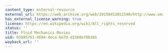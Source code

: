 ```yaml
---
content_type: external-resource
external_url: https://web.archive.org/web/20150411011540/http://www.xmarks.com/s/site/users.rowan.edu/~orlins/fm/movies.html
has_external_license_warning: true
license: https://en.wikipedia.org/wiki/All_rights_reserved
status: ''
title: Fluid Mechanics Movies
uid: 01b85761-4694-4eca-be7d-d1588e78b101
wayback_url: ''
---
```

